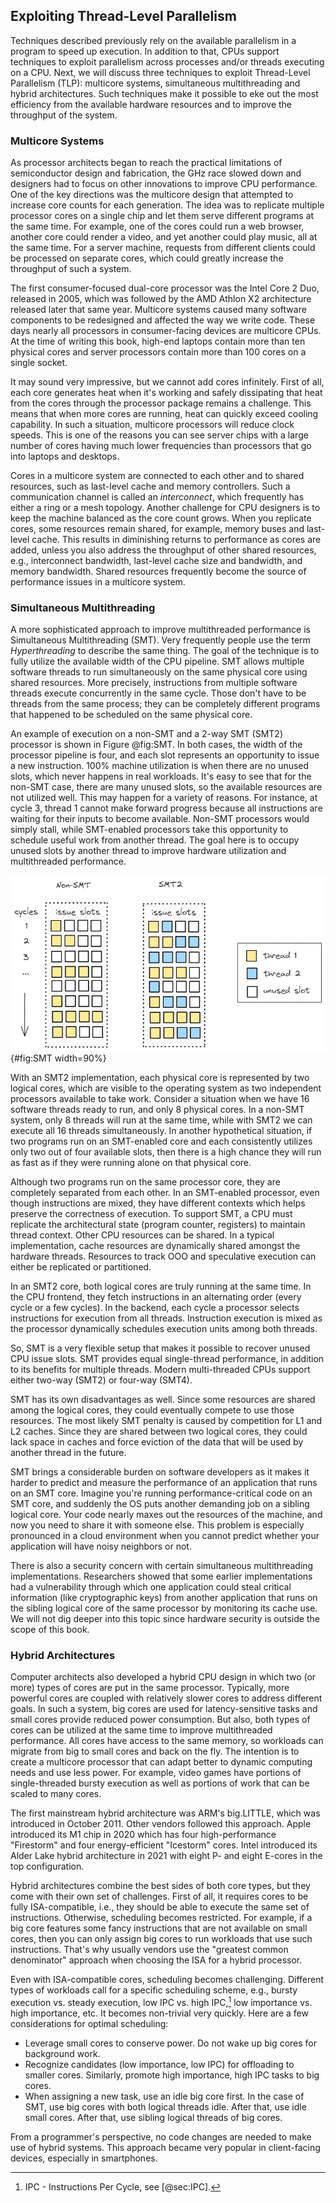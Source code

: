 ## Exploiting Thread-Level Parallelism

Techniques described previously rely on the available parallelism in a program to speed up execution. In addition to that, CPUs support techniques to exploit parallelism across processes and/or threads executing on a CPU. Next, we will discuss three techniques to exploit Thread-Level Parallelism (TLP): multicore systems, simultaneous multithreading and hybrid architectures. Such techniques make it possible to eke out the most efficiency from the available hardware resources and to improve the throughput of the system.

### Multicore Systems

As processor architects began to reach the practical limitations of semiconductor design and fabrication, the GHz race slowed down and designers had to focus on other innovations to improve CPU performance. One of the key directions was the multicore design that attempted to increase core counts for each generation. The idea was to replicate multiple processor cores on a single chip and let them serve different programs at the same time. For example, one of the cores could run a web browser, another core could render a video, and yet another could play music, all at the same time. For a server machine, requests from different clients could be processed on separate cores, which could greatly increase the throughput of such a system.

The first consumer-focused dual-core processor was the Intel Core 2 Duo, released in 2005, which was followed by the AMD Athlon X2 architecture released later that same year. Multicore systems caused many software components to be redesigned and affected the way we write code. These days nearly all processors in consumer-facing devices are multicore CPUs. At the time of writing this book, high-end laptops contain more than ten physical cores and server processors contain more than 100 cores on a single socket.

It may sound very impressive, but we cannot add cores infinitely. First of all, each core generates heat when it's working and safely dissipating that heat from the cores through the processor package remains a challenge. This means that when more cores are running, heat can quickly exceed cooling capability. In such a situation, multicore processors will reduce clock speeds. This is one of the reasons you can see server chips with a large number of cores having much lower frequencies than processors that go into laptops and desktops.

Cores in a multicore system are connected to each other and to shared resources, such as last-level cache and memory controllers. Such a communication channel is called an *interconnect*, which frequently has either a ring or a mesh topology. Another challenge for CPU designers is to keep the machine balanced as the core count grows. When you replicate cores, some resources remain shared, for example, memory buses and last-level cache. This results in diminishing returns to performance as cores are added, unless you also address the throughput of other shared resources, e.g., interconnect bandwidth, last-level cache size and bandwidth, and memory bandwidth. Shared resources frequently become the source of performance issues in a multicore system.

### Simultaneous Multithreading

A more sophisticated approach to improve multithreaded performance is Simultaneous Multithreading (SMT). Very frequently people use the term *Hyperthreading* to describe the same thing. The goal of the technique is to fully utilize the available width of the CPU pipeline. SMT allows multiple software threads to run simultaneously on the same physical core using shared resources. More precisely, instructions from multiple software threads execute concurrently in the same cycle. Those don't have to be threads from the same process; they can be completely different programs that happened to be scheduled on the same physical core. 

An example of execution on a non-SMT and a 2-way SMT (SMT2) processor is shown in Figure @fig:SMT. In both cases, the width of the processor pipeline is four, and each slot represents an opportunity to issue a new instruction. 100% machine utilization is when there are no unused slots, which never happens in real workloads. It's easy to see that for the non-SMT case, there are many unused slots, so the available resources are not utilized well. This may happen for a variety of reasons. For instance, at cycle 3, thread 1 cannot make forward progress because all instructions are waiting for their inputs to become available. Non-SMT processors would simply stall, while SMT-enabled processors take this opportunity to schedule useful work from another thread. The goal here is to occupy unused slots by another thread to improve hardware utilization and multithreaded performance.

![Execution on a 4-wide non-SMT and a 4-wide SMT2 processor.](../../img/uarch/SMT.png){#fig:SMT width=90%}

With an SMT2 implementation, each physical core is represented by two logical cores, which are visible to the operating system as two independent processors available to take work. Consider a situation when we have 16 software threads ready to run, and only 8 physical cores. In a non-SMT system, only 8 threads will run at the same time, while with SMT2 we can execute all 16 threads simultaneously. In another hypothetical situation, if two programs run on an SMT-enabled core and each consistently utilizes only two out of four available slots, then there is a high chance they will run as fast as if they were running alone on that physical core.

Although two programs run on the same processor core, they are completely separated from each other. In an SMT-enabled processor, even though instructions are mixed, they have different contexts which helps preserve the correctness of execution. To support SMT, a CPU must replicate the architectural state (program counter, registers) to maintain thread context. Other CPU resources can be shared. In a typical implementation, cache resources are dynamically shared amongst the hardware threads. Resources to track OOO and speculative execution can either be replicated or partitioned.

In an SMT2 core, both logical cores are truly running at the same time. In the CPU frontend, they fetch instructions in an alternating order (every cycle or a few cycles). In the backend, each cycle a processor selects instructions for execution from all threads. Instruction execution is mixed as the processor dynamically schedules execution units among both threads.

So, SMT is a very flexible setup that makes it possible to recover unused CPU issue slots. SMT provides equal single-thread performance, in addition to its benefits for multiple threads. Modern multi-threaded CPUs support either two-way (SMT2) or four-way (SMT4).

SMT has its own disadvantages as well. Since some resources are shared among the logical cores, they could eventually compete to use those resources. The most likely SMT penalty is caused by competition for L1 and L2 caches. Since they are shared between two logical cores, they could lack space in caches and force eviction of the data that will be used by another thread in the future.

SMT brings a considerable burden on software developers as it makes it harder to predict and measure the performance of an application that runs on an SMT core. Imagine you're running performance-critical code on an SMT core, and suddenly the OS puts another demanding job on a sibling logical core. Your code nearly maxes out the resources of the machine, and now you need to share it with someone else. This problem is especially pronounced in a cloud environment when you cannot predict whether your application will have noisy neighbors or not.

There is also a security concern with certain simultaneous multithreading implementations. Researchers showed that some earlier implementations had a vulnerability through which one application could steal critical information (like cryptographic keys) from another application that runs on the sibling logical core of the same processor by monitoring its cache use. We will not dig deeper into this topic since hardware security is outside the scope of this book.

### Hybrid Architectures

Computer architects also developed a hybrid CPU design in which two (or more) types of cores are put in the same processor. Typically, more powerful cores are coupled with relatively slower cores to address different goals. In such a system, big cores are used for latency-sensitive tasks and small cores provide reduced power consumption. But also, both types of cores can be utilized at the same time to improve multithreaded performance. All cores have access to the same memory, so workloads can migrate from big to small cores and back on the fly. The intention is to create a multicore processor that can adapt better to dynamic computing needs and use less power. For example, video games have portions of single-threaded bursty execution as well as portions of work that can be scaled to many cores.

The first mainstream hybrid architecture was ARM's big.LITTLE, which was introduced in October 2011. Other vendors followed this approach. Apple introduced its M1 chip in 2020 which has four high-performance "Firestorm" and four energy-efficient "Icestorm" cores. Intel introduced its Alder Lake hybrid architecture in 2021 with eight P- and eight E-cores in the top configuration.

Hybrid architectures combine the best sides of both core types, but they come with their own set of challenges. First of all, it requires cores to be fully ISA-compatible, i.e., they should be able to execute the same set of instructions. Otherwise, scheduling becomes restricted. For example, if a big core features some fancy instructions that are not available on small cores, then you can only assign big cores to run workloads that use such instructions. That's why usually vendors use the "greatest common denominator" approach when choosing the ISA for a hybrid processor.

Even with ISA-compatible cores, scheduling becomes challenging. Different types of workloads call for a specific scheduling scheme, e.g., bursty execution vs. steady execution, low IPC vs. high IPC,[^1] low importance vs. high importance, etc. It becomes non-trivial very quickly. Here are a few considerations for optimal scheduling:

* Leverage small cores to conserve power. Do not wake up big cores for background work.
* Recognize candidates (low importance, low IPC) for offloading to smaller cores. Similarly, promote high importance, high IPC tasks to big cores.
* When assigning a new task, use an idle big core first. In the case of SMT, use big cores with both logical threads idle. After that, use idle small cores. After that, use sibling logical threads of big cores.

From a programmer's perspective, no code changes are needed to make use of hybrid systems. This approach became very popular in client-facing devices, especially in smartphones.

[^1]: IPC - Instructions Per Cycle, see [@sec:IPC].